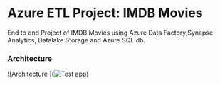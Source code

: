# Azure ETL Project: IMDB Movies

End to end Project of IMDB Movies using Azure Data Factory,Synapse Analytics, Datalake Storage and Azure SQL db. 

### Architecture 

![Architecture ](![Test app](https://drive.google.com/uc?id=1vUjMqwAEA3g7lpkjYQXcH2mQys6UKPaQ))
